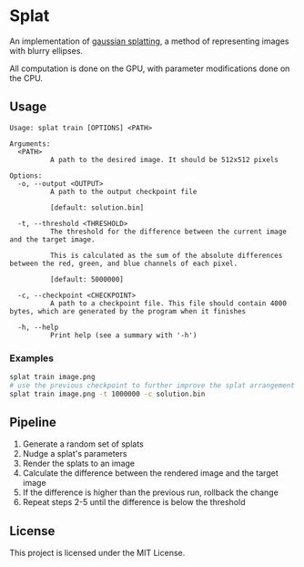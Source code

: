 # Splat

An implementation of [gaussian splatting](https://iquilezles.org/articles/genetic), a method of representing images with blurry ellipses.

All computation is done on the GPU, with parameter modifications done on the CPU.

## Usage

```
Usage: splat train [OPTIONS] <PATH>

Arguments:
  <PATH>
          A path to the desired image. It should be 512x512 pixels

Options:
  -o, --output <OUTPUT>
          A path to the output checkpoint file

          [default: solution.bin]

  -t, --threshold <THRESHOLD>
          The threshold for the difference between the current image and the target image.

          This is calculated as the sum of the absolute differences between the red, green, and blue channels of each pixel.

          [default: 5000000]

  -c, --checkpoint <CHECKPOINT>
          A path to a checkpoint file. This file should contain 4000 bytes, which are generated by the program when it finishes

  -h, --help
          Print help (see a summary with '-h')
```

### Examples

```sh
splat train image.png
# use the previous checkpoint to further improve the splat arrangement
splat train image.png -t 1000000 -c solution.bin
```

## Pipeline

1. Generate a random set of splats
2. Nudge a splat's parameters
3. Render the splats to an image
4. Calculate the difference between the rendered image and the target image
5. If the difference is higher than the previous run, rollback the change
6. Repeat steps 2-5 until the difference is below the threshold

## License

This project is licensed under the MIT License.

